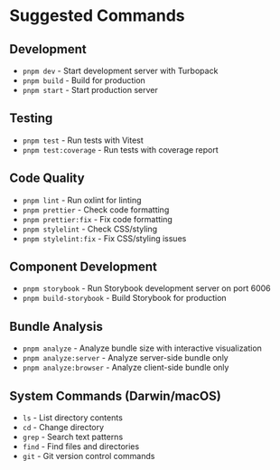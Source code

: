 # Suggested Commands

## Development

- `pnpm dev` - Start development server with Turbopack
- `pnpm build` - Build for production
- `pnpm start` - Start production server

## Testing

- `pnpm test` - Run tests with Vitest
- `pnpm test:coverage` - Run tests with coverage report

## Code Quality

- `pnpm lint` - Run oxlint for linting
- `pnpm prettier` - Check code formatting
- `pnpm prettier:fix` - Fix code formatting
- `pnpm stylelint` - Check CSS/styling
- `pnpm stylelint:fix` - Fix CSS/styling issues

## Component Development

- `pnpm storybook` - Run Storybook development server on port 6006
- `pnpm build-storybook` - Build Storybook for production

## Bundle Analysis

- `pnpm analyze` - Analyze bundle size with interactive visualization
- `pnpm analyze:server` - Analyze server-side bundle only
- `pnpm analyze:browser` - Analyze client-side bundle only

## System Commands (Darwin/macOS)

- `ls` - List directory contents
- `cd` - Change directory
- `grep` - Search text patterns
- `find` - Find files and directories
- `git` - Git version control commands
